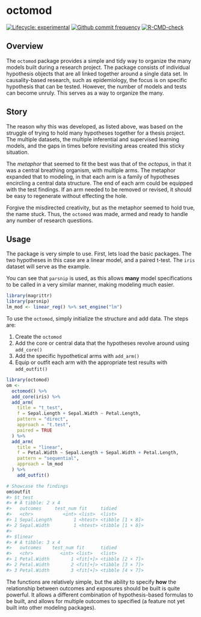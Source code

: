 
<!-- README.md is generated from README.Rmd. Please edit that file -->

# octomod

<!-- badges: start -->

[![Lifecycle:
experimental](https://img.shields.io/badge/lifecycle-experimental-orange.svg)](https://www.tidyverse.org/lifecycle/#experimental)
[![Github commit
frequency](https://img.shields.io/github/commit-activity/w/asshah4/octomod)](https://github.com/asshah4/octomod/graphs/commit-activity)
[![R-CMD-check](https://github.com/asshah4/octomod/workflows/R-CMD-check/badge.svg)](https://github.com/asshah4/octomod/actions)
<!-- badges: end -->

## Overview

The `octomod` package provides a simple and tidy way to organize the
many models built during a research project. The package consists of
individual hypothesis objects that are all linked together around a
single data set. In causality-based research, such as epidemiology, the
focus is on specific hypothesis that can be tested. However, the number
of models and tests can become unruly. This serves as a way to organize
the many.

## Story

The reason why this was developed, as listed above, was based on the
struggle of trying to hold many hypotheses together for a thesis
project. The multiple datasets, the multiple inferential and supervised
learning models, and the gaps in times before revisiting areas created
this sticky situation.

The *metaphor* that seemed to fit the best was that of the *octopus*, in
that it was a central breathing organism, with multiple arms. The
metaphor expanded that to modeling, in that each arm is a family of
hypotheses encircling a central data structure. The end of each arm
could be equipped with the test findings. If an arm needed to be removed
or revised, it should be easy to regenerate without effecting the hole.

Forgive the misdirected creativity, but as the metaphor seemed to hold
true, the name stuck. Thus, the `octomod` was made, armed and ready to
handle any number of research questions.

## Usage

The package is very simple to use. First, lets load the basic packages.
The two hypotheses in this case are a linear model, and a paired t-test.
The `iris` dataset will serve as the example.

You can see that `parsnip` is used, as this allows **many** model
specifications to be called in a very similar manner, making modeling
much easier.

``` r
library(magrittr)
library(parsnip)
lm_mod <- linear_reg() %>% set_engine("lm")
```

To use the `octomod`, simply initialize the structure and add data. The
steps are:

1.  Create the `octomod`
2.  Add the core or central data that the hypotheses revolve around
    using `add_core()`
3.  Add the specific hypothetical arms with `add_arm()`
4.  Equip or outfit each arm with the appropriate test results with
    `add_outfit()`

``` r
library(octomod)
om <-
  octomod() %>%
  add_core(iris) %>%
  add_arm(
    title = "t_test",
    f = Sepal.Length + Sepal.Width ~ Petal.Length,
    pattern = "direct",
    approach = "t.test",
    paired = TRUE
  ) %>%
  add_arm(
    title = "linear",
    f = Petal.Width ~ Sepal.Length + Sepal.Width + Petal.Length,
    pattern = "sequential",
    approach = lm_mod
  ) %>%
    add_outfit()

# Showcase the findings
om$outfit
#> $t_test
#> # A tibble: 2 x 4
#>   outcomes     test_num fit     tidied          
#>   <chr>           <int> <list>  <list>          
#> 1 Sepal.Length        1 <htest> <tibble [1 × 8]>
#> 2 Sepal.Width         1 <htest> <tibble [1 × 8]>
#> 
#> $linear
#> # A tibble: 3 x 4
#>   outcomes    test_num fit      tidied          
#>   <chr>          <int> <list>   <list>          
#> 1 Petal.Width        1 <fit[+]> <tibble [2 × 7]>
#> 2 Petal.Width        2 <fit[+]> <tibble [3 × 7]>
#> 3 Petal.Width        3 <fit[+]> <tibble [4 × 7]>
```

The functions are relatively simple, but the ability to specify **how**
the relationship between outcomes and exposures should be built is quite
powerful. It allows a different combination of hypothesis-based formulas
to be built, and allows for multiple outcomes to specified (a feature
not yet built into other modeling packages).
